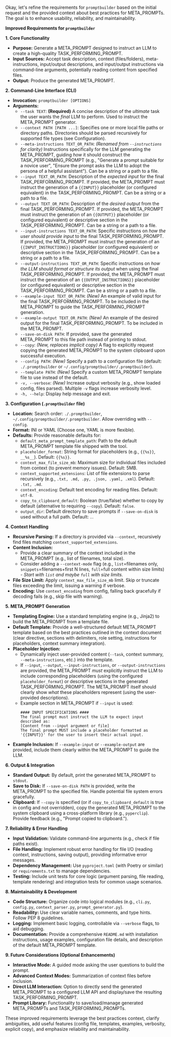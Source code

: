 Okay, let's refine the requirements for `promptbuilder` based on the initial request and the provided context about best practices for META_PROMPTs. The goal is to enhance usability, reliability, and maintainability.

**Improved Requirements for `promptbuilder`**

**1. Core Functionality**

*   **Purpose:** Generate a META_PROMPT designed to instruct an LLM to create a high-quality TASK_PERFORMING_PROMPT.
*   **Input Sources:** Accept task description, context (files/folders), meta-instructions, input/output descriptions, and input/output instructions via command-line arguments, potentially reading content from specified files.
*   **Output:** Produce the generated META_PROMPT.

**2. Command-Line Interface (CLI)**

*   **Invocation:** `promptbuilder [OPTIONS]`
*   **Arguments:**
    *   `--task TEXT`: **(Required)** A concise description of the *ultimate* task the user wants the *final* LLM to perform. Used to instruct the META_PROMPT generator.
    *   `--context PATH [PATH ...]`: Specifies one or more local file paths or directory paths. Directories should be parsed recursively for supported file types (see Configuration).
    *   `--meta-instructions TEXT_OR_PATH`: *(Renamed from `--instructions` for clarity)* Instructions specifically for the LLM generating the META_PROMPT, guiding *how* it should construct the TASK_PERFORMING_PROMPT (e.g., "Generate a prompt suitable for a novice user", "Ensure the prompt asks the LLM to adopt the persona of a helpful assistant"). Can be a string or a path to a file.
    *   `--input TEXT_OR_PATH`: Description of the *expected input* for the final TASK_PERFORMING_PROMPT. If provided, the META_PROMPT must instruct the generation of a `{{INPUT}}` placeholder (or configured equivalent) in the TASK_PERFORMING_PROMPT. Can be a string or a path to a file.
    *   `--output TEXT_OR_PATH`: Description of the *desired output* from the final TASK_PERFORMING_PROMPT. If provided, the META_PROMPT must instruct the generation of an `{{OUTPUT}}` placeholder (or configured equivalent) or descriptive section in the TASK_PERFORMING_PROMPT. Can be a string or a path to a file.
    *   `--input-instructions TEXT_OR_PATH`: Specific instructions on *how the user should provide input* to the final TASK_PERFORMING_PROMPT. If provided, the META_PROMPT must instruct the generation of an `{{INPUT_INSTRUCTIONS}}` placeholder (or configured equivalent) or descriptive section in the TASK_PERFORMING_PROMPT. Can be a string or a path to a file.
    *   `--output-instructions TEXT_OR_PATH`: Specific instructions on *how the LLM should format or structure its output* when using the final TASK_PERFORMING_PROMPT. If provided, the META_PROMPT must instruct the generation of an `{{OUTPUT_INSTRUCTIONS}}` placeholder (or configured equivalent) or descriptive section in the TASK_PERFORMING_PROMPT. Can be a string or a path to a file.
    *   `--example-input TEXT_OR_PATH`: *(New)* An example of valid input for the final TASK_PERFORMING_PROMPT. To be included in the META_PROMPT to guide the TASK_PERFORMING_PROMPT generation.
    *   `--example-output TEXT_OR_PATH`: *(New)* An example of the desired output for the final TASK_PERFORMING_PROMPT. To be included in the META_PROMPT.
    *   `--save-on-disk PATH`: If provided, save the generated META_PROMPT to this file path instead of printing to stdout.
    *   `--copy`: *(New, replaces implicit copy)* A flag to explicitly request copying the generated META_PROMPT to the system clipboard upon successful execution.
    *   `--config PATH`: *(New)* Specify a path to a configuration file (default: `./.promptbuilder` or `~/.config/promptbuilder/.promptbuilder`).
    *   `--template PATH`: *(New)* Specify a custom META_PROMPT template file to use instead of the default.
    *   `-v, --verbose`: *(New)* Increase output verbosity (e.g., show loaded config, files parsed). Multiple `-v` flags increase verbosity level.
    *   `-h, --help`: Display help message and exit.

**3. Configuration (`.promptbuilder` file)**

*   **Location:** Search order: `./.promptbuilder`, `~/.config/promptbuilder/.promptbuilder`. Allow overriding with `--config`.
*   **Format:** INI or YAML (Choose one, YAML is more flexible).
*   **Defaults:** Provide reasonable defaults for:
    *   `default_meta_prompt_template_path`: Path to the default META_PROMPT template file shipped with the tool.
    *   `placeholder_format`: String format for placeholders (e.g., `{{%s}}`, `__%s__`). Default: `{{%s}}`.
    *   `context_max_file_size_mb`: Maximum size for individual files included from context (to prevent memory issues). Default: 5MB.
    *   `context_supported_extensions`: List of file extensions to parse recursively (e.g., `.txt, .md, .py, .json, .yaml, .xml`). Default: `.txt, .md`.
    *   `context_encoding`: Default text encoding for reading files. Default: `utf-8`.
    *   `copy_to_clipboard_default`: Boolean (true/false) whether to copy by default (alternative to requiring `--copy`). Default: `false`.
    *   `output_dir`: Default directory to save prompts if `--save-on-disk` is used without a full path. Default: `.`.

**4. Context Handling**

*   **Recursive Parsing:** If a directory is provided via `--context`, recursively find files matching `context_supported_extensions`.
*   **Content Inclusion:**
    *   Provide a clear summary of the context included in the META_PROMPT (e.g., list of filenames, total size).
    *   Consider adding a `--context-mode` flag (e.g., `list`=filenames only, `snippets`=filenames+first N lines, `full`=full content within size limits) - *Start with `list` and maybe `full` with size limits.*
*   **File Size Limit:** Apply `context_max_file_size_mb` limit. Skip or truncate files exceeding the limit, issuing a warning if verbose.
*   **Encoding:** Use `context_encoding` from config, falling back gracefully if decoding fails (e.g., skip file with warning).

**5. META_PROMPT Generation**

*   **Templating Engine:** Use a standard templating engine (e.g., Jinja2) to build the META_PROMPT from a template file.
*   **Default Template:** Provide a well-structured default META_PROMPT template based on the best practices outlined in the context document (clear directive, sections with delimiters, role setting, instructions for placeholders, context summary integration).
*   **Placeholder Injection:**
    *   Dynamically inject user-provided content (`--task`, context summary, `--meta-instructions`, etc.) into the template.
    *   If `--input`, `--output`, `--input-instructions`, or `--output-instructions` are provided, the META_PROMPT *must* explicitly instruct the LLM to include corresponding placeholders (using the configured `placeholder_format`) or descriptive sections in the generated TASK_PERFORMING_PROMPT. The META_PROMPT itself should clearly show *what* these placeholders represent (using the user-provided descriptions).
    *   Example section in META_PROMPT if `--input` is used:
        ```
        #### INPUT SPECIFICATIONS ####
        The final prompt must instruct the LLM to expect input described as:
        [Content from --input argument or file]
        The final prompt MUST include a placeholder formatted as '{{INPUT}}' for the user to insert their actual input.
        ```
*   **Example Inclusion:** If `--example-input` or `--example-output` are provided, include them clearly within the META_PROMPT to guide the LLM.

**6. Output & Integration**

*   **Standard Output:** By default, print the generated META_PROMPT to `stdout`.
*   **Save to Disk:** If `--save-on-disk PATH` is provided, write the META_PROMPT to the specified file. Handle potential file system errors gracefully.
*   **Clipboard:** If `--copy` is specified (or if `copy_to_clipboard_default` is true in config and not overridden), copy the generated META_PROMPT to the system clipboard using a cross-platform library (e.g., `pyperclip`). Provide feedback (e.g., "Prompt copied to clipboard.").

**7. Reliability & Error Handling**

*   **Input Validation:** Validate command-line arguments (e.g., check if file paths exist).
*   **File Handling:** Implement robust error handling for file I/O (reading context, instructions, saving output), providing informative error messages.
*   **Dependency Management:** Use `pyproject.toml` (with Poetry or similar) or `requirements.txt` to manage dependencies.
*   **Testing:** Include unit tests for core logic (argument parsing, file reading, template rendering) and integration tests for common usage scenarios.

**8. Maintainability & Development**

*   **Code Structure:** Organize code into logical modules (e.g., `cli.py`, `config.py`, `context_parser.py`, `prompt_generator.py`).
*   **Readability:** Use clear variable names, comments, and type hints. Follow PEP 8 guidelines.
*   **Logging:** Implement basic logging, controllable via `--verbose` flags, to aid debugging.
*   **Documentation:** Provide a comprehensive `README.md` with installation instructions, usage examples, configuration file details, and description of the default META_PROMPT template.

**9. Future Considerations (Optional Enhancements)**

*   **Interactive Mode:** A guided mode asking the user questions to build the prompt.
*   **Advanced Context Modes:** Summarization of context files before inclusion.
*   **Direct LLM Interaction:** Option to directly send the generated META_PROMPT to a configured LLM API and display/save the resulting TASK_PERFORMING_PROMPT.
*   **Prompt Library:** Functionality to save/load/manage generated META_PROMPTs and TASK_PERFORMING_PROMPTs.

These improved requirements leverage the best practices context, clarify ambiguities, add useful features (config file, templates, examples, verbosity, explicit copy), and emphasize reliability and maintainability.